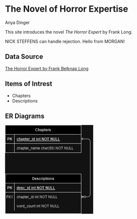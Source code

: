 # The Novel of Horror Expertise
Anya Dinger

This site introduces the novel *The Horror Expert* by Frank Long.

NICK STEFFENS can handle rejection. Hello from MORGAN!

Data Source 
------------
[The Horror Expert by Frank Belknap Long](https://www.gutenberg.org/ebooks/71521)

Items of Intrest
----------------
+ Chapters
+ Descriptions

ER Diagrams
-----------
![ER Diagram](/docs/BookProjectDiagramV2.drawio.png "Diagram")
